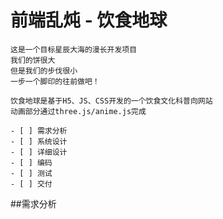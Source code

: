 # 前端乱炖 - 饮食地球
```
这是一个目标星辰大海的漫长开发项目
我们的饼很大
但是我们的步伐很小
一步一个脚印的往前做吧！

饮食地球是基于H5、JS、CSS开发的一个饮食文化科普向网站
动画部分通过three.js/anime.js完成
```
```
- [ ] 需求分析
- [ ] 系统设计
- [ ] 详细设计
- [ ] 编码
- [ ] 测试
- [ ] 交付
```
##需求分析
